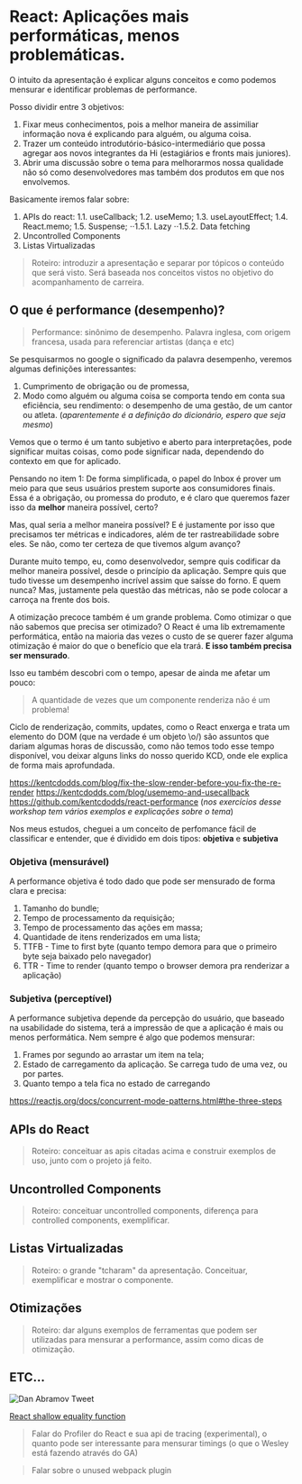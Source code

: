 # React: Aplicações mais performáticas, menos problemáticas.

O intuito da apresentação é explicar alguns conceitos e como podemos mensurar e identificar problemas de performance.

Posso dividir entre 3 objetivos:
1. Fixar meus conhecimentos, pois a melhor maneira de assimiliar informação nova é explicando para alguém, ou alguma coisa.
2. Trazer um conteúdo introdutório-básico-intermediário que possa agregar aos novos integrantes da Hi (estagiários e fronts mais juniores).
3. Abrir uma discussão sobre o tema para melhorarmos nossa qualidade não só como desenvolvedores mas também dos produtos em que nos envolvemos.

Basicamente iremos falar sobre:

1. APIs do react:
1.1. useCallback;
1.2. useMemo;
1.3. useLayoutEffect;
1.4. React.memo;
1.5. Suspense;
⋅⋅1.5.1. Lazy
⋅⋅1.5.2. Data fetching
2. Uncontrolled Components
3. Listas Virtualizadas

> Roteiro: introduzir a apresentação e separar por tópicos o conteúdo que será visto. Será baseada nos conceitos vistos no objetivo do acompanhamento de carreira.

## O que é performance (desempenho)?

> Performance: sinônimo de desempenho. Palavra inglesa, com origem francesa, usada para referenciar artistas (dança e etc)

Se pesquisarmos no google o significado da palavra desempenho, veremos algumas definições interessantes: 

1. Cumprimento de obrigação ou de promessa, 
2. Modo como alguém ou alguma coisa se comporta tendo em conta sua eficiência, seu rendimento: o desempenho de uma gestão, de um cantor ou atleta. (_aparentemente é a definição do dicionário, espero que seja mesmo_)

Vemos que o termo é um tanto subjetivo e aberto para interpretações, pode significar muitas coisas, como pode significar nada, dependendo do contexto em que for aplicado.

Pensando no item 1: De forma simplificada, o papel do Inbox é prover um meio para que seus usuários prestem suporte aos consumidores finais. Essa é a obrigação, ou promessa do produto, e é claro que queremos fazer isso da **melhor** maneira possível, certo?

Mas, qual seria a melhor maneira possível? E é justamente por isso que precisamos ter métricas e indicadores, além de ter rastreabilidade sobre eles. Se não, como ter certeza de que tivemos algum avanço?

Durante muito tempo, eu, como desenvolvedor, sempre quis codificar da melhor maneira possível, desde o princípio da aplicação. Sempre quis que tudo tivesse um desempenho incrível assim que saísse do forno. E quem nunca? Mas, justamente pela questão das métricas, não se pode colocar a carroça na frente dos bois.

A otimização precoce também é um grande problema. Como otimizar o que não sabemos que precisa ser otimizado? O React é uma lib extremamente performática, então na maioria das vezes o custo de se querer fazer alguma otimização é maior do que o benefício que ela trará. **E isso também precisa ser mensurado**.

Isso eu também descobri com o tempo, apesar de ainda me afetar um pouco:
> A quantidade de vezes que um componente renderiza não é um problema!

Ciclo de renderização, commits, updates, como o React enxerga e trata um elemento do DOM (que na verdade é um objeto \o/) são assuntos que dariam algumas horas de discussão, como não temos todo esse tempo disponível, vou deixar alguns links do nosso querido KCD, onde ele explica de forma mais aprofundada.

https://kentcdodds.com/blog/fix-the-slow-render-before-you-fix-the-re-render
https://kentcdodds.com/blog/usememo-and-usecallback
https://github.com/kentcdodds/react-performance (_nos exercícios desse workshop tem vários exemplos e explicações sobre o tema_)

Nos meus estudos, cheguei a um conceito de perfomance fácil de classificar e entender, que é dividido em dois tipos: **objetiva** e **subjetiva**

### Objetiva (mensurável)
A performance objetiva é todo dado que pode ser mensurado de forma clara e precisa:

1. Tamanho do bundle;
2. Tempo de processamento da requisição;
4. Tempo de processamento das ações em massa;
5. Quantidade de itens renderizados em uma lista;
6. TTFB - Time to first byte (quanto tempo demora para que o primeiro byte seja baixado pelo navegador)
7. TTR - Time to render (quanto tempo o browser demora pra renderizar a aplicação)

### Subjetiva (perceptível)

A performance subjetiva depende da percepção do usuário, que baseado na usabilidade do sistema, terá a impressão de que a aplicação é mais ou menos performática. Nem sempre é algo que podemos mensurar:

1. Frames por segundo ao arrastar um item na tela;
2. Estado de carregamento da aplicação. Se carrega tudo de uma vez, ou por partes.
3. Quanto tempo a tela fica no estado de carregando

https://reactjs.org/docs/concurrent-mode-patterns.html#the-three-steps

## APIs do React

> Roteiro: conceituar as apis citadas acima e construir exemplos de uso, junto com o projeto já feito.

## Uncontrolled Components

> Roteiro: conceituar uncontrolled components, diferença para controlled components, exemplificar.

## Listas Virtualizadas

> Roteiro: o grande "tcharam" da apresentação. Conceituar, exemplificar e mostrar o componente.

## Otimizações

> Roteiro: dar alguns exemplos de ferramentas que podem ser utilizadas para mensurar a performance, assim como dicas de otimização.

## ETC...
![Dan Abramov Tweet](https://i.imgur.com/4UKcuRP.png)

[React shallow equality function](https://github.com/facebook/react/blob/v16.8.6/packages/shared/shallowEqual.js)

> Falar do Profiler do React e sua api de tracing (experimental), o quanto pode ser interessante para mensurar timings (o que o Wesley está fazendo através do GA)

> Falar sobre o unused webpack plugin

